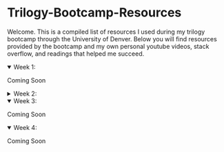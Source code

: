 # Trilogy-Bootcamp-Resources
Welcome. This is a compiled list of resources I used during my trilogy bootcamp through the University of Denver. Below you will find resources provided by the bootcamp and my own personal youtube videos, stack overflow, and readings that helped me succeed.

<details open>
 <summary>Week 1:</summary>
  
Coming Soon
</details>

<details closed>
 <summary>Week 2:</summary>
  
Coming Soon
</details>

<details open>
 <summary>Week 3:</summary>
  
Coming Soon
</details>

<details open>
 <summary>Week 4:</summary>
  
Coming Soon
</details>
